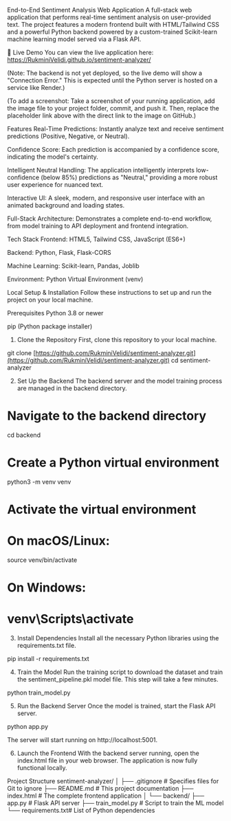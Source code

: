 End-to-End Sentiment Analysis Web Application
A full-stack web application that performs real-time sentiment analysis on user-provided text. The project features a modern frontend built with HTML/Tailwind CSS and a powerful Python backend powered by a custom-trained Scikit-learn machine learning model served via a Flask API.

🚀 Live Demo
You can view the live application here: https://RukminiVelidi.github.io/sentiment-analyzer/

(Note: The backend is not yet deployed, so the live demo will show a "Connection Error." This is expected until the Python server is hosted on a service like Render.)

(To add a screenshot: Take a screenshot of your running application, add the image file to your project folder, commit, and push it. Then, replace the placeholder link above with the direct link to the image on GitHub.)

Features
Real-Time Predictions: Instantly analyze text and receive sentiment predictions (Positive, Negative, or Neutral).

Confidence Score: Each prediction is accompanied by a confidence score, indicating the model's certainty.

Intelligent Neutral Handling: The application intelligently interprets low-confidence (below 85%) predictions as "Neutral," providing a more robust user experience for nuanced text.

Interactive UI: A sleek, modern, and responsive user interface with an animated background and loading states.

Full-Stack Architecture: Demonstrates a complete end-to-end workflow, from model training to API deployment and frontend integration.

Tech Stack
Frontend: HTML5, Tailwind CSS, JavaScript (ES6+)

Backend: Python, Flask, Flask-CORS

Machine Learning: Scikit-learn, Pandas, Joblib

Environment: Python Virtual Environment (venv)

Local Setup & Installation
Follow these instructions to set up and run the project on your local machine.

Prerequisites
Python 3.8 or newer

pip (Python package installer)

1. Clone the Repository
First, clone this repository to your local machine.

git clone [https://github.com/RukminiVelidi/sentiment-analyzer.git](https://github.com/RukminiVelidi/sentiment-analyzer.git)
cd sentiment-analyzer

2. Set Up the Backend
The backend server and the model training process are managed in the backend directory.

# Navigate to the backend directory
cd backend

# Create a Python virtual environment
python3 -m venv venv

# Activate the virtual environment
# On macOS/Linux:
source venv/bin/activate
# On Windows:
# venv\Scripts\activate

3. Install Dependencies
Install all the necessary Python libraries using the requirements.txt file.

pip install -r requirements.txt

4. Train the Model
Run the training script to download the dataset and train the sentiment_pipeline.pkl model file. This step will take a few minutes.

python train_model.py

5. Run the Backend Server
Once the model is trained, start the Flask API server.

python app.py

The server will start running on http://localhost:5001.

6. Launch the Frontend
With the backend server running, open the index.html file in your web browser. The application is now fully functional locally.

Project Structure
sentiment-analyzer/
│
├── .gitignore          # Specifies files for Git to ignore
├── README.md           # This project documentation
├── index.html          # The complete frontend application
│
└── backend/
    ├── app.py          # Flask API server
    ├── train_model.py  # Script to train the ML model
    └── requirements.txt# List of Python dependencies
